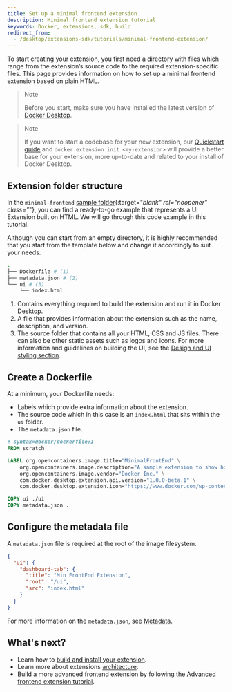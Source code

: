 ```yaml
---
title: Set up a minimal frontend extension
description: Minimal frontend extension tutorial
keywords: Docker, extensions, sdk, build
redirect_from:
  - /desktop/extensions-sdk/tutorials/minimal-frontend-extension/
---
```


To start creating your extension, you first need a directory with files which range from the extension’s source code to the required extension-specific files. This page provides information on how to set up a minimal frontend extension based on plain HTML.

> Note
>
> Before you start, make sure you have installed the latest version of [Docker Desktop](https://www.docker.com/products/docker-desktop/).

> Note
>
> If you want to start a codebase for your new extension, our [Quickstart guide](../../quickstart.md) and `docker extension init <my-extension>` will provide a better base for your extension, more up-to-date and related to your install of Docker Desktop.

## Extension folder structure

In the `minimal-frontend` [sample folder](https://github.com/docker/extensions-sdk/tree/main/samples){:target="_blank" rel="noopener" class="_"}, you can find a ready-to-go example that represents a UI Extension built on HTML. We will go through this code example in this tutorial.

Although you can start from an empty directory, it is highly recommended that you start from the template below and change it accordingly to suit your needs.

```bash
.
├── Dockerfile # (1)
├── metadata.json # (2)
└── ui # (3)
    └── index.html
```

1. Contains everything required to build the extension and run it in Docker Desktop.
2. A file that provides information about the extension such as the name, description, and version.
3. The source folder that contains all your HTML, CSS and JS files. There can also be other static assets such as logos
   and icons. For more information and guidelines on building the UI, see the [Design and UI styling section](../../design/design-guidelines.md).

## Create a Dockerfile

At a minimum, your Dockerfile needs:

- Labels which provide extra information about the extension.
- The source code which in this case is an `index.html` that sits within the `ui` folder.
- The `metadata.json` file.

```Dockerfile
# syntax=docker/dockerfile:1
FROM scratch

LABEL org.opencontainers.image.title="MinimalFrontEnd" \
    org.opencontainers.image.description="A sample extension to show how easy it's to get started with Desktop Extensions." \
    org.opencontainers.image.vendor="Docker Inc." \
    com.docker.desktop.extension.api.version="1.0.0-beta.1" \
    com.docker.desktop.extension.icon="https://www.docker.com/wp-content/uploads/2022/03/Moby-logo.png"

COPY ui ./ui
COPY metadata.json .
```

## Configure the metadata file

A `metadata.json` file is required at the root of the image filesystem.

```json
{
  "ui": {
    "dashboard-tab": {
      "title": "Min FrontEnd Extension",
      "root": "/ui",
      "src": "index.html"
    }
  }
}
```

For more information on the `metadata.json`, see [Metadata](../../architecture/metadata.md).

## What's next?

- Learn how to [build and install your extension](../build-install.md).
- Learn more about extensions [architecture](../../architecture/index.md).
- Build a more advanced frontend extension by following the [Advanced frontend extension tutorial](./frontend-extension-tutorial.md).
